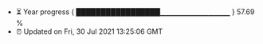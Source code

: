- ⏳ Year progress { █████████████████▁▁▁▁▁▁▁▁▁▁▁▁▁ } 57.69 %
- ⏰ Updated on Fri, 30 Jul 2021 13:25:06 GMT

